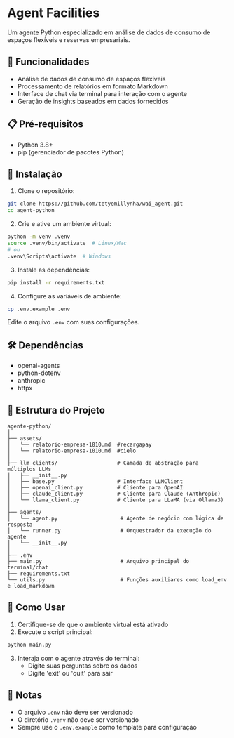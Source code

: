 # Agent Facilities

Um agente Python especializado em análise de dados de consumo de espaços flexíveis e reservas empresariais.

## 🚀 Funcionalidades

- Análise de dados de consumo de espaços flexíveis
- Processamento de relatórios em formato Markdown
- Interface de chat via terminal para interação com o agente
- Geração de insights baseados em dados fornecidos

## 📋 Pré-requisitos

- Python 3.8+
- pip (gerenciador de pacotes Python)

## 🔧 Instalação

1. Clone o repositório:
```bash
git clone https://github.com/tetyemillynha/wai_agent.git
cd agent-python
```

2. Crie e ative um ambiente virtual:
```bash
python -m venv .venv
source .venv/bin/activate  # Linux/Mac
# ou
.venv\Scripts\activate  # Windows
```

3. Instale as dependências:
```bash
pip install -r requirements.txt
```

4. Configure as variáveis de ambiente:
```bash
cp .env.example .env
```
Edite o arquivo `.env` com suas configurações.

## 🛠️ Dependências

- openai-agents
- python-dotenv
- anthropic
- httpx


## 📁 Estrutura do Projeto

```
agente-python/
│
├── assets/
│   └── relatorio-empresa-1810.md  #recargapay
│   └── relatorio-empresa-1010.md  #cielo
│
├── llm_clients/                   # Camada de abstração para múltiplos LLMs
│   ├── __init__.py
│   ├── base.py                    # Interface LLMClient
│   ├── openai_client.py           # Cliente para OpenAI
│   ├── claude_client.py           # Cliente para Claude (Anthropic)
│   └── llama_client.py            # Cliente para LLaMA (via Ollama3)
│
├── agents/
│   └── agent.py                    # Agente de negócio com lógica de resposta
│   └── runner.py                   # Orquestrador da execução do agente
│   └── __init__.py                 
│
├── .env
├── main.py                         # Arquivo principal do terminal/chat
├── requirements.txt
└── utils.py                        # Funções auxiliares como load_env e load_markdown

```

## 🚀 Como Usar

1. Certifique-se de que o ambiente virtual está ativado
2. Execute o script principal:
```bash
python main.py
```

3. Interaja com o agente através do terminal:
   - Digite suas perguntas sobre os dados
   - Digite 'exit' ou 'quit' para sair

## 📝 Notas

- O arquivo `.env` não deve ser versionado
- O diretório `.venv` não deve ser versionado
- Sempre use o `.env.example` como template para configuração